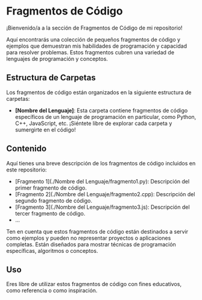# Fragmentos de Código

¡Bienvenido/a a la sección de Fragmentos de Código de mi repositorio! 

Aquí encontrarás una colección de pequeños fragmentos de código y ejemplos que demuestran mis habilidades de programación y capacidad para resolver problemas. 
Estos fragmentos cubren una variedad de lenguajes de programación y conceptos.

## Estructura de Carpetas

Los fragmentos de código están organizados en la siguiente estructura de carpetas:

- **[Nombre del Lenguaje]**: Esta carpeta contiene fragmentos de código específicos de un lenguaje de programación en particular, como Python, C++, JavaScript, etc. ¡Siéntete libre de explorar cada carpeta y sumergirte en el código!

## Contenido

Aquí tienes una breve descripción de los fragmentos de código incluidos en este repositorio:

- [Fragmento 1](./Nombre del Lenguaje/fragmento1.py): Descripción del primer fragmento de código.
- [Fragmento 2](./Nombre del Lenguaje/fragmento2.cpp): Descripción del segundo fragmento de código.
- [Fragmento 3](./Nombre del Lenguaje/fragmento3.js): Descripción del tercer fragmento de código.
- ...

Ten en cuenta que estos fragmentos de código están destinados a servir como ejemplos y pueden no representar proyectos o aplicaciones completas. Están diseñados para mostrar técnicas de programación específicas, algoritmos o conceptos.

## Uso

Eres libre de utilizar estos fragmentos de código con fines educativos, como referencia o como inspiración.
